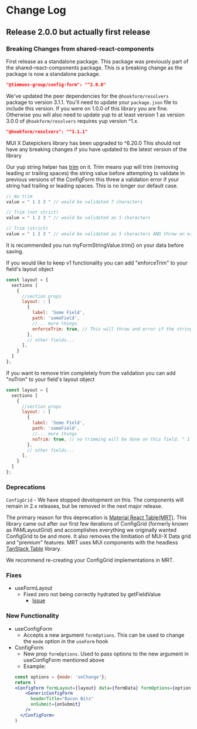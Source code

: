 # Change Log #
## Release 2.0.0 but actually first release ##
### Breaking Changes from shared-react-components ###
First release as a standalone package.  This package was previously part of the shared-react-components package.  This is a breaking change as the package is now a standalone package.
```json
"@timmons-group/config-form": "^2.0.0"
```
We've updated the peer dependencies for the `@hookform/resolvers` package to version 3.1.1. You'll need to update your `package.json` file to include this version. If you were on 1.0.0 of this library you are fine. Otherwise you will also need to update yup to at least version 1 as version 3.0.0 of `@hookform/resolvers` requires yup version ^1.x.
```json
"@hookform/resolvers": "^3.1.1"
```
MUI X Datepickers library has been upgraded to ^6.20.0
 This should not have any breaking changes if you have updated to the latest version of the library

Our yup string helper has [trim](https://github.com/jquense/yup?tab=readme-ov-file#stringtrimmessage-string--function-schema) on it. Trim means yup will trim (removing leading or trailing spaces) the string value before attempting to validate In previous versions of the ConfigForm this threw a validation error if your string had trailing or leading spaces. This is no longer our default case.

```javascript
// No trim
value = " 1 2 3 " // would be validated 7 characters

// Trim (not strict)
value = " 1 2 3 " // would be validated as 5 characters

// Trim (strict)
value = " 1 2 3 " // would be validated as 5 characters AND throw an error because of leading AND trailing spaces
```

It is recommended you run myFormStringValue.trim() on your data before saving.

If you would like to keep v1 functionality you can add "enforceTrim" to your field's layout object
```javascript
const layout = {
  sections [
    {
      //section props
      layout: : [
        {
          label: 'Some Field',
          path: 'someField',
          //... more things
          enforceTrim: true, // This will throw and error if the string has leading or trailing spaces
        },
        // other fields...
      ],
    }
  ]
};
```

If you want to remove trim completely from the validation you can add "noTrim" to your field's layout object
```javascript
const layout = {
  sections [
    {
      //section props
      layout: : [
        {
          label: 'Some Field',
          path: 'someField',
          //... more things
          noTrim: true, // no trimming will be done on this field. " 1 2 3 " would be considered 7 characters
        },
        // other fields...
      ],
    }
  ]
};
```

### Deprecations ###
`ConfigGrid` - We have stopped development on this. The components will remain in 2.x releases, but be removed in the next major release.

The primary reason for this deprecation is [Material React Table(MRT)](https://www.material-react-table.com/). This library came out after our first few iterations of ConfigGrid (formerly known as PAMLayoutGrid) and accomplishes everything we originally wanted ConfigGrid to be and more. It also removes the limitiation of MUI-X Data grid and "premium" features. MRT uses MUI components with the headless [TanStack Table](https://tanstack.com/table/latest) library.

We recommend re-creating your ConfigGrid implementations in MRT.

### Fixes ###
- useFormLayout
  - Fixed zero not being correctly hydrated by getFieldValue
    - [Issue](https://github.com/timmonsgroup/shared-react-components/issues/12)

### New Functionality ###
- useConfigForm
  - Accepts a new argument `formOptions`. This can be used to change the `mode` option in the `useForm` hook
- ConfigForm
  - New prop `formOptions`. Used to pass options to the new argument in useConfigForm mentioned above
  - Example:
  ```jsx
  const options = {mode: 'onChange'};
  return (
  <ConfigForm formLayout={layout} data={formData} formOptions={options}>
      <GenericConfigForm
        headerTitle="Bacon Bits"
        onSubmit={onSubmit}
      />
    </ConfigForm>
  )
  ```